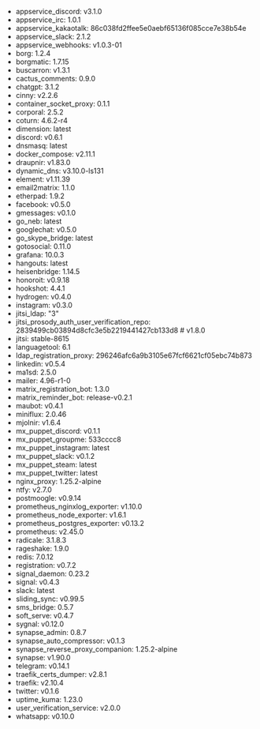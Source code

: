 * appservice_discord: v3.1.0
* appservice_irc: 1.0.1
* appservice_kakaotalk: 86c038fd2ffee5e0aebf65136f085cce7e38b54e
* appservice_slack: 2.1.2
* appservice_webhooks: v1.0.3-01
* borg: 1.2.4
* borgmatic: 1.7.15
* buscarron: v1.3.1
* cactus_comments: 0.9.0
* chatgpt: 3.1.2
* cinny: v2.2.6
* container_socket_proxy: 0.1.1
* corporal: 2.5.2
* coturn: 4.6.2-r4
* dimension: latest
* discord: v0.6.1
* dnsmasq: latest
* docker_compose: v2.11.1
* draupnir: v1.83.0
* dynamic_dns: v3.10.0-ls131
* element: v1.11.39
* email2matrix: 1.1.0
* etherpad: 1.9.2
* facebook: v0.5.0
* gmessages: v0.1.0
* go_neb: latest
* googlechat: v0.5.0
* go_skype_bridge: latest
* gotosocial: 0.11.0
* grafana: 10.0.3
* hangouts: latest
* heisenbridge: 1.14.5
* honoroit: v0.9.18
* hookshot: 4.4.1
* hydrogen: v0.4.0
* instagram: v0.3.0
* jitsi_ldap: "3"
* jitsi_prosody_auth_user_verification_repo: 2839499cb03894d8cfc3e5b2219441427cb133d8 # v1.8.0
* jitsi: stable-8615
* languagetool: 6.1
* ldap_registration_proxy: 296246afc6a9b3105e67fcf6621cf05ebc74b873
* linkedin: v0.5.4
* ma1sd: 2.5.0
* mailer: 4.96-r1-0
* matrix_registration_bot: 1.3.0
* matrix_reminder_bot: release-v0.2.1
* maubot: v0.4.1
* miniflux: 2.0.46
* mjolnir: v1.6.4
* mx_puppet_discord: v0.1.1
* mx_puppet_groupme: 533cccc8
* mx_puppet_instagram: latest
* mx_puppet_slack: v0.1.2
* mx_puppet_steam: latest
* mx_puppet_twitter: latest
* nginx_proxy: 1.25.2-alpine
* ntfy: v2.7.0
* postmoogle: v0.9.14
* prometheus_nginxlog_exporter: v1.10.0
* prometheus_node_exporter: v1.6.1
* prometheus_postgres_exporter: v0.13.2
* prometheus: v2.45.0
* radicale: 3.1.8.3
* rageshake: 1.9.0
* redis: 7.0.12
* registration: v0.7.2
* signal_daemon: 0.23.2
* signal: v0.4.3
* slack: latest
* sliding_sync: v0.99.5
* sms_bridge: 0.5.7
* soft_serve: v0.4.7
* sygnal: v0.12.0
* synapse_admin: 0.8.7
* synapse_auto_compressor: v0.1.3
* synapse_reverse_proxy_companion: 1.25.2-alpine
* synapse: v1.90.0
* telegram: v0.14.1
* traefik_certs_dumper: v2.8.1
* traefik: v2.10.4
* twitter: v0.1.6
* uptime_kuma: 1.23.0
* user_verification_service: v2.0.0
* whatsapp: v0.10.0

